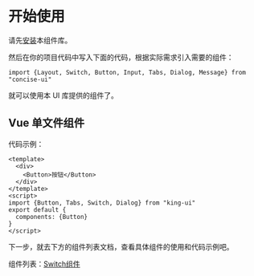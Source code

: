 # 开始使用
请先[安装](#/doc/install)本组件库。

然后在你的项目代码中写入下面的代码，根据实际需求引入需要的组件：

```
import {Layout, Switch, Button, Input, Tabs, Dialog, Message} from "concise-ui"
```

就可以使用本 UI 库提供的组件了。

## Vue 单文件组件

代码示例：

```
<template>
  <div>
    <Button>按钮</Button>
  </div>
</template>
<script>
import {Button, Tabs, Switch, Dialog} from "king-ui"
export default {
  components: {Button}
}
</script>
```
下一步，就去下方的组件列表文档，查看具体组件的使用和代码示例吧。

组件列表：[Switch组件](#/doc/switch)